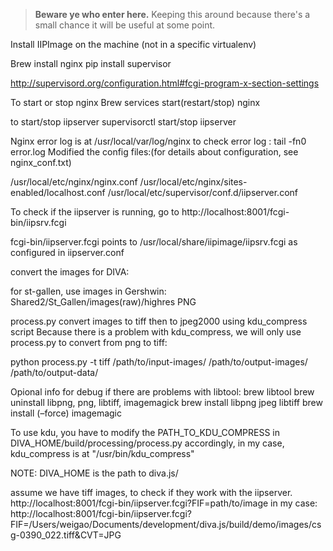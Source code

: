 > **Beware ye who enter here.** Keeping this around because there's a small chance it will be useful at some point.

Install IIPImage on the machine (not in a specific virtualenv)

Brew install nginx
pip install supervisor

http://supervisord.org/configuration.html#fcgi-program-x-section-settings

To start or stop nginx
Brew services start(restart/stop) nginx

to start/stop iipserver
supervisorctl
start/stop iipserver

Nginx error log is at /usr/local/var/log/nginx
to check error log : tail -fn0 error.log
Modified the config files:(for details about configuration, see nginx_conf.txt)

/usr/local/etc/nginx/nginx.conf
/usr/local/etc/nginx/sites-enabled/localhost.conf
/usr/local/etc/supervisor/conf.d/iipserver.conf

To check if the iipserver is running, go to
http://localhost:8001/fcgi-bin/iipsrv.fcgi

fcgi-bin/iipserver.fcgi points to 
/usr/local/share/iipimage/iipsrv.fcgi as configured in iipserver.conf

convert the images for DIVA:

for st-gallen, use images in
Gershwin: Shared2/St_Gallen/images(raw)/highres PNG

process.py convert images to tiff then to jpeg2000 using kdu_compress script
Because there is a problem with kdu_compress, we will only use process.py to convert from png to tiff:

python process.py -t tiff /path/to/input-images/ /path/to/output-images/ /path/to/output-data/


Opional info for debug if there are problems with libtool: 
brew libtool
brew uninstall libpng, png, libtiff, imagemagick
brew install libpng jpeg libtiff
brew install (–force) imagemagic

To use kdu, you have to modify the PATH_TO_KDU_COMPRESS in
DIVA_HOME/build/processing/process.py accordingly, in my case, kdu_compress is at
"/usr/bin/kdu_compress"

NOTE: DIVA_HOME is the path to diva.js/

assume we have tiff images, to check if they work with the iipserver.
http://localhost:8001/fcgi-bin/iipserver.fcgi?FIF=path/to/image
in my case:
http://localhost:8001/fcgi-bin/iipserver.fcgi?FIF=/Users/weigao/Documents/development/diva.js/build/demo/images/csg-0390_022.tiff&CVT=JPG
